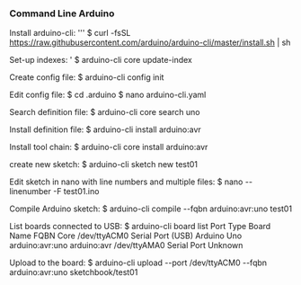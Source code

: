 ### Command Line Arduino
Install arduino-cli:
''' $ curl -fsSL https://raw.githubusercontent.com/arduino/arduino-cli/master/install.sh | sh

Set-up indexes:
' $ arduino-cli core update-index

Create config file:
$ arduino-cli config init

Edit config file:
$ cd .arduino
$ nano arduino-cli.yaml

Search definition file:
$ arduino-cli core search uno

Install definition file:
$ arduino-cli install arduino:avr

Install tool chain:
$ arduino-cli core install arduino:avr

create new sketch:
$ arduino-cli sketch new test01

Edit sketch in nano with line numbers and multiple files:
$ nano --linenumber -F test01.ino

Compile Arduino sketch:
$ arduino-cli compile --fqbn arduino:avr:uno test01

List boards connected to USB:
$ arduino-cli board list
Port         Type              Board Name  FQBN            Core
/dev/ttyACM0 Serial Port (USB) Arduino Uno arduino:avr:uno arduino:avr
/dev/ttyAMA0 Serial Port       Unknown

Upload to the board:
$ arduino-cli upload --port /dev/ttyACM0 --fqbn arduino:avr:uno sketchbook/test01

